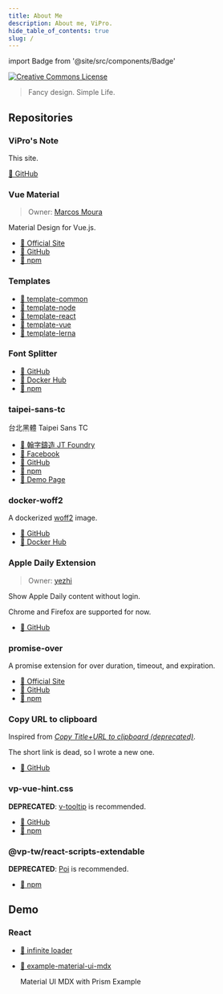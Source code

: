 ```yaml
---
title: About Me
description: About me, ViPro.
hide_table_of_contents: true
slug: /
---
```


import Badge from '@site/src/components/Badge'

<a rel="license" href="http://creativecommons.org/licenses/by-sa/4.0/"><img alt="Creative Commons License" style={{borderWidth:0}} src="https://i.creativecommons.org/l/by-sa/4.0/80x15.png" /></a>

> Fancy design. Simple Life.

## Repositories

### ViPro's Note

This site.

[🔗 GitHub](https://github.com/VdustR/VdustR.github.io)

### Vue Material <Badge text="Core Developer" />

> Owner: [Marcos Moura](https://github.com/marcosmoura)

Material Design for Vue.js.

- [🔗 Official Site](https://vuematerial.io/)
- [🔗 GitHub](https://github.com/vuematerial/vue-material)
- [🔗 npm](https://www.npmjs.com/package/vue-material)

### Templates

- [🔗 template-common](https://github.com/VdustR/template-common)
- [🔗 template-node](https://github.com/VdustR/template-node)
- [🔗 template-react](https://github.com/VdustR/template-react)
- [🔗 template-vue](https://github.com/VdustR/template-vue)
- [🔗 template-lerna](https://github.com/VdustR/template-lerna)

### Font Splitter

- [🔗 GitHub](https://github.com/VdustR/font-splitter)
- [🔗 Docker Hub](https://hub.docker.com/r/vdustr/font-splitter)
- [🔗 npm](https://www.npmjs.com/package/font-splitter)

### taipei-sans-tc <Badge text="Publish Only" /> <Badge text="Demo Page" />

台北黑體 Taipei Sans TC

- [🔗 翰字鑄造 JT Foundry](https://sites.google.com/view/jtfoundry)
- [🔗 Facebook](https://www.facebook.com/jtfoundry/)
- [🔗 GitHub](https://github.com/VdustR/taipei-sans-tc)
- [🔗 npm](https://www.npmjs.com/package/taipei-sans-tc)
- [🔗 Demo Page](https://vdustr.github.io/taipei-sans-tc/)

### docker-woff2

A dockerized [woff2](https://github.com/google/woff2) image.

- [🔗 GitHub](https://github.com/VdustR/docker-woff2)
- [🔗 Docker Hub](https://hub.docker.com/r/vdustr/woff2)

### Apple Daily Extension <Badge text="Collaborator" />

> Owner: [yezhi](https://github.com/yezhi780625)

Show Apple Daily content without login.

Chrome and Firefox are supported for now.

- [🔗 GitHub](https://github.com/yezhi780625/apple-daily-extension)

### promise-over

A promise extension for over duration, timeout, and expiration.

- [🔗 Official Site](https://vdustr.github.io/promise-over/)
- [🔗 GitHub](https://github.com/VdustR/promise-over)
- [🔗 npm](https://www.npmjs.com/package/promise-over)

### Copy URL to clipboard

Inspired from [_Copy Title+URL to clipboard (deprecated)_](https://chrome.google.com/webstore/detail/copy-title%20url-to-clipboa/hbnaclhngkhpmpgmfakaghgjbblokeeh).

The short link is dead, so I wrote a new one.

- [🔗 GitHub](https://github.com/VdustR/Copy-URL-to-clipboard)

### vp-vue-hint.css <Badge text="deprecated" type="error" />

**DEPRECATED**: [v-tooltip](https://akryum.github.io/v-tooltip) is recommended.

- [🔗 GitHub](https://github.com/VdustR/vue-hint.css)
- [🔗 npm](https://www.npmjs.com/package/vp-vue-hint.css)

### @vp-tw/react-scripts-extendable <Badge text="deprecated" type="error" />

**DEPRECATED**: [Poi](https://poi.js.org/) is recommended.

- [🔗 npm](https://www.npmjs.com/package/@vp-tw/react-scripts-extendable)

## Demo

### React

- [🔗 infinite loader](https://codesandbox.io/s/infinite-loader-gbykj)

- [🔗 example-material-ui-mdx](https://github.com/VdustR/example-material-ui-mdx)

  Material UI MDX with Prism Example
